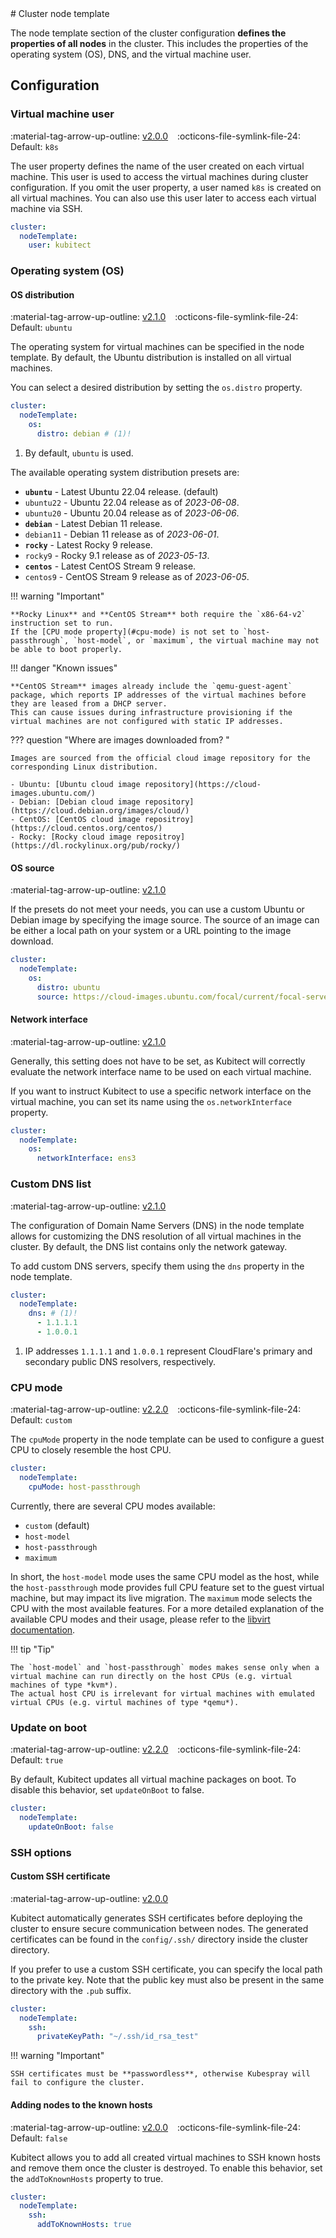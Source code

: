 [tag 2.0.0]: https://github.com/MusicDin/kubitect/releases/tag/v2.0.0
[tag 2.1.0]: https://github.com/MusicDin/kubitect/releases/tag/v2.1.0
[tag 2.2.0]: https://github.com/MusicDin/kubitect/releases/tag/v2.2.0

<div markdown="1" class="text-center">
# Cluster node template
</div>

<div markdown="1" class="text-justify">

The node template section of the cluster configuration **defines the properties of all nodes** in the cluster.
This includes the properties of the operating system (OS), DNS, and the virtual machine user.


## Configuration

### Virtual machine user

:material-tag-arrow-up-outline: [v2.0.0][tag 2.0.0]
&ensp;
:octicons-file-symlink-file-24: Default: `k8s`

The user property defines the name of the user created on each virtual machine.
This user is used to access the virtual machines during cluster configuration.
If you omit the user property, a user named `k8s` is created on all virtual machines.
You can also use this user later to access each virtual machine via SSH.

```yaml
cluster:
  nodeTemplate:
    user: kubitect
```

### Operating system (OS)

#### OS distribution

:material-tag-arrow-up-outline: [v2.1.0][tag 2.1.0]
&ensp;
:octicons-file-symlink-file-24: Default: `ubuntu`

The operating system for virtual machines can be specified in the node template.
By default, the Ubuntu distribution is installed on all virtual machines.

You can select a desired distribution by setting the `os.distro` property.

```yaml
cluster:
  nodeTemplate:
    os:
      distro: debian # (1)!
```

1. By default, `ubuntu` is used.


The available operating system distribution presets are:

+ **`ubuntu`** - Latest Ubuntu 22.04 release. (default)
+ `ubuntu22` - Ubuntu 22.04 release as of *2023-06-08*.
+ `ubuntu20` - Ubuntu 20.04 release as of *2023-06-06*.
+ **`debian`** - Latest Debian 11 release.
+ `debian11` - Debian 11 release as of *2023-06-01*.
+ **`rocky`** - Latest Rocky 9 release.
+ `rocky9` - Rocky 9.1 release as of *2023-05-13*.
+ **`centos`** - Latest CentOS Stream 9 release.
+ `centos9` - CentOS Stream 9 release as of *2023-06-05*.

!!! warning "Important"

    **Rocky Linux** and **CentOS Stream** both require the `x86-64-v2` instruction set to run.
    If the [CPU mode property](#cpu-mode) is not set to `host-passthrough`, `host-model`, or `maximum`, the virtual machine may not be able to boot properly.


!!! danger "Known issues"

    **CentOS Stream** images already include the `qemu-guest-agent` package, which reports IP addresses of the virtual machines before they are leased from a DHCP server.
    This can cause issues during infrastructure provisioning if the virtual machines are not configured with static IP addresses.


??? question "Where are images downloaded from? <i class="click-tip"></i>"

    Images are sourced from the official cloud image repository for the corresponding Linux distribution.

    - Ubuntu: [Ubuntu cloud image repository](https://cloud-images.ubuntu.com/)
    - Debian: [Debian cloud image repository](https://cloud.debian.org/images/cloud/)
    - CentOS: [CentOS cloud image repositroy](https://cloud.centos.org/centos/)
    - Rocky: [Rocky cloud image repositroy](https://dl.rockylinux.org/pub/rocky/)

#### OS source

:material-tag-arrow-up-outline: [v2.1.0][tag 2.1.0]

If the presets do not meet your needs, you can use a custom Ubuntu or Debian image by specifying the image source.
The source of an image can be either a local path on your system or a URL pointing to the image download.

```yaml
cluster:
  nodeTemplate:
    os:
      distro: ubuntu
      source: https://cloud-images.ubuntu.com/focal/current/focal-server-cloudimg-amd64.img
```

#### Network interface

:material-tag-arrow-up-outline: [v2.1.0][tag 2.1.0]

Generally, this setting does not have to be set, as Kubitect will correctly evaluate the network interface name to be used on each virtual machine.

If you want to instruct Kubitect to use a specific network interface on the virtual machine, you can set its name using the `os.networkInterface` property.

```yaml
cluster:
  nodeTemplate:
    os:
      networkInterface: ens3
```

### Custom DNS list

:material-tag-arrow-up-outline: [v2.1.0][tag 2.1.0]

The configuration of Domain Name Servers (DNS) in the node template allows for customizing the DNS resolution of all virtual machines in the cluster.
By default, the DNS list contains only the network gateway.

To add custom DNS servers, specify them using the `dns` property in the node template.

```yaml
cluster:
  nodeTemplate:
    dns: # (1)!
      - 1.1.1.1
      - 1.0.0.1
```

1. IP addresses `1.1.1.1` and `1.0.0.1` represent CloudFlare's primary and secondary public DNS resolvers, respectively.

### CPU mode

:material-tag-arrow-up-outline: [v2.2.0][tag 2.2.0]
&ensp;
:octicons-file-symlink-file-24: Default: `custom`

The `cpuMode` property in the node template can be used to configure a guest CPU to closely resemble the host CPU.

```yaml
cluster:
  nodeTemplate:
    cpuMode: host-passthrough
```

Currently, there are several CPU modes available:

- `custom` (default)
- `host-model`
- `host-passthrough`
- `maximum`

In short, the `host-model` mode uses the same CPU model as the host, while the `host-passthrough` mode provides full CPU feature set to the guest virtual machine, but may impact its live migration.
The `maximum` mode selects the CPU with the most available features.
For a more detailed explanation of the available CPU modes and their usage, please refer to the [libvirt documentation](https://libvirt.org/formatdomain.html#cpu-model-and-topology).

!!! tip "Tip"

    The `host-model` and `host-passthrough` modes makes sense only when a virtual machine can run directly on the host CPUs (e.g. virtual machines of type *kvm*).
    The actual host CPU is irrelevant for virtual machines with emulated virtual CPUs (e.g. virtul machines of type *qemu*).

### Update on boot

:material-tag-arrow-up-outline: [v2.2.0][tag 2.2.0]
&ensp;
:octicons-file-symlink-file-24: Default: `true`

By default, Kubitect updates all virtual machine packages on boot.
To disable this behavior, set `updateOnBoot` to false.

```yaml
cluster:
  nodeTemplate:
    updateOnBoot: false
```

### SSH options

#### Custom SSH certificate

:material-tag-arrow-up-outline: [v2.0.0][tag 2.0.0]

Kubitect automatically generates SSH certificates before deploying the cluster to ensure secure communication between nodes.
The generated certificates can be found in the `config/.ssh/` directory inside the cluster directory.

If you prefer to use a custom SSH certificate, you can specify the local path to the private key.
Note that the public key must also be present in the same directory with the `.pub` suffix.


```yaml
cluster:
  nodeTemplate:
    ssh:
      privateKeyPath: "~/.ssh/id_rsa_test"
```

!!! warning "Important"

    SSH certificates must be **passwordless**, otherwise Kubespray will fail to configure the cluster.


#### Adding nodes to the known hosts

:material-tag-arrow-up-outline: [v2.0.0][tag 2.0.0]
&ensp;
:octicons-file-symlink-file-24: Default: `false`

Kubitect allows you to add all created virtual machines to SSH known hosts and remove them once the cluster is destroyed.
To enable this behavior, set the `addToKnownHosts` property to true.

```yaml
cluster:
  nodeTemplate:
    ssh:
      addToKnownHosts: true
```

</div>
